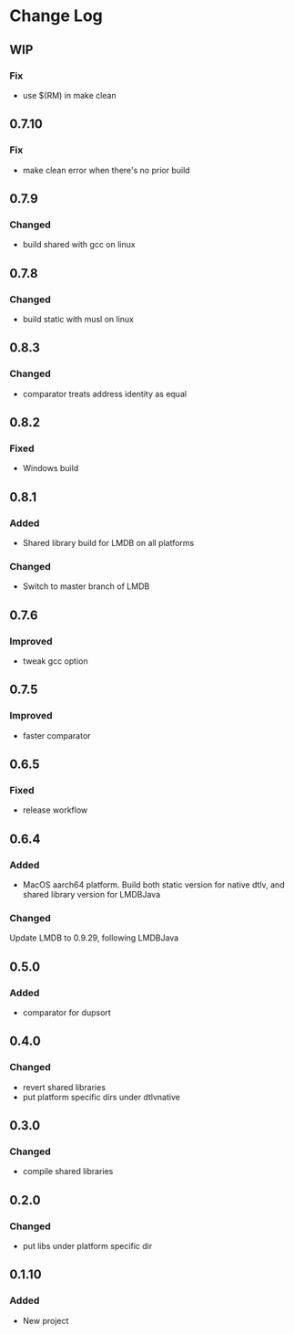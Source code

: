 # Change Log

## WIP
### Fix
- use $(RM) in make clean

## 0.7.10
### Fix
- make clean error when there's no prior build

## 0.7.9
### Changed
- build shared with gcc on linux

## 0.7.8
### Changed
- build static with musl on linux

## 0.8.3
### Changed
- comparator treats address identity as equal

## 0.8.2
### Fixed
- Windows build

## 0.8.1
### Added
- Shared library build for LMDB on all platforms
### Changed
- Switch to master branch of LMDB

## 0.7.6
### Improved
- tweak gcc option

## 0.7.5
### Improved
- faster comparator

## 0.6.5
### Fixed
- release workflow

## 0.6.4
### Added
- MacOS aarch64 platform. Build both static version for native dtlv, and shared library version for LMDBJava
### Changed
Update LMDB to 0.9.29, following LMDBJava

## 0.5.0
### Added
- comparator for dupsort

## 0.4.0
### Changed
- revert shared libraries
- put platform specific dirs under dtlvnative

## 0.3.0
### Changed
- compile shared libraries

## 0.2.0
### Changed
- put libs under platform specific dir

## 0.1.10
### Added
- New project
